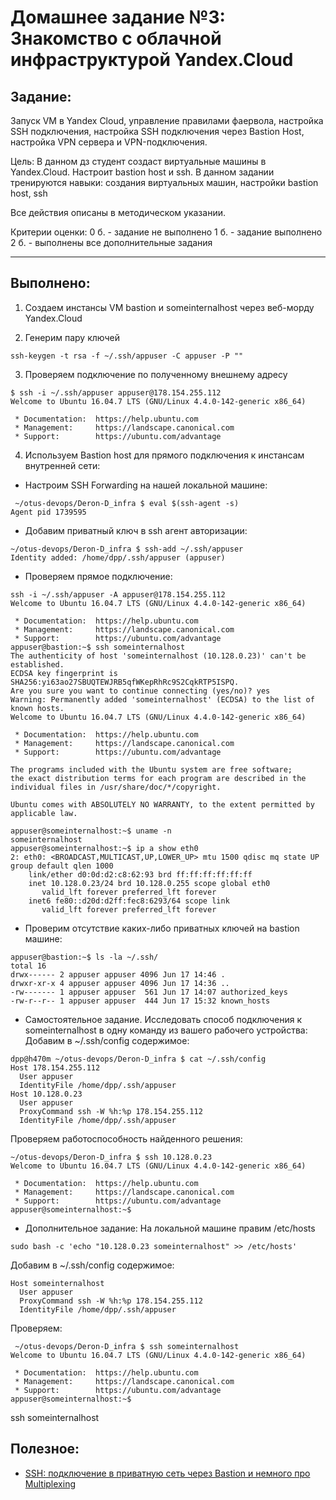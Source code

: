 # **Домашнее задание №3: Знакомство с облачной инфраструктурой Yandex.Cloud**

## **Задание:**
Запуск VM в Yandex Cloud, управление правилами фаервола, настройка SSH подключения, настройка SSH подключения через Bastion Host, настройка VPN сервера и VPN-подключения.

Цель:
В данном дз студент создаст виртуальные машины в Yandex.Cloud. Настроит bastion host и ssh. В данном задании тренируются навыки: создания виртуальных машин, настройки bastion host, ssh

Все действия описаны в методическом указании.

Критерии оценки:
0 б. - задание не выполнено 1 б. - задание выполнено 2 б. - выполнены все дополнительные задания

---

## **Выполнено:**
1. Создаем инстансы VM bastion и someinternalhost через веб-морду Yandex.Cloud

2. Генерим пару ключей
```
ssh-keygen -t rsa -f ~/.ssh/appuser -C appuser -P ""
```

3. Проверяем подключение по полученному внешнему адресу
```
$ ssh -i ~/.ssh/appuser appuser@178.154.255.112
Welcome to Ubuntu 16.04.7 LTS (GNU/Linux 4.4.0-142-generic x86_64)

 * Documentation:  https://help.ubuntu.com
 * Management:     https://landscape.canonical.com
 * Support:        https://ubuntu.com/advantage

```

4. Используем Bastion host для прямого подключения к инстансам внутренней сети:
- Настроим SSH Forwarding на нашей локальной машине:
```
 ~/otus-devops/Deron-D_infra $ eval $(ssh-agent -s)
Agent pid 1739595
```

- Добавим приватный ключ в ssh агент авторизации:
```
~/otus-devops/Deron-D_infra $ ssh-add ~/.ssh/appuser
Identity added: /home/dpp/.ssh/appuser (appuser)
```

- Проверяем прямое подключение:
```
ssh -i ~/.ssh/appuser -A appuser@178.154.255.112
Welcome to Ubuntu 16.04.7 LTS (GNU/Linux 4.4.0-142-generic x86_64)

 * Documentation:  https://help.ubuntu.com
 * Management:     https://landscape.canonical.com
 * Support:        https://ubuntu.com/advantage
appuser@bastion:~$ ssh someinternalhost
The authenticity of host 'someinternalhost (10.128.0.23)' can't be established.
ECDSA key fingerprint is SHA256:yi63ao27SBUQTEWJRB5qfWKepRhRc9S2CqkRTP5ISPQ.
Are you sure you want to continue connecting (yes/no)? yes
Warning: Permanently added 'someinternalhost' (ECDSA) to the list of known hosts.
Welcome to Ubuntu 16.04.7 LTS (GNU/Linux 4.4.0-142-generic x86_64)

 * Documentation:  https://help.ubuntu.com
 * Management:     https://landscape.canonical.com
 * Support:        https://ubuntu.com/advantage

The programs included with the Ubuntu system are free software;
the exact distribution terms for each program are described in the
individual files in /usr/share/doc/*/copyright.

Ubuntu comes with ABSOLUTELY NO WARRANTY, to the extent permitted by
applicable law.

appuser@someinternalhost:~$ uname -n
someinternalhost
appuser@someinternalhost:~$ ip a show eth0
2: eth0: <BROADCAST,MULTICAST,UP,LOWER_UP> mtu 1500 qdisc mq state UP group default qlen 1000
    link/ether d0:0d:d2:c8:62:93 brd ff:ff:ff:ff:ff:ff
    inet 10.128.0.23/24 brd 10.128.0.255 scope global eth0
       valid_lft forever preferred_lft forever
    inet6 fe80::d20d:d2ff:fec8:6293/64 scope link
       valid_lft forever preferred_lft forever

```

- Проверим отсутствие каких-либо приватных ключей на bastion машине:
```
appuser@bastion:~$ ls -la ~/.ssh/
total 16
drwx------ 2 appuser appuser 4096 Jun 17 14:46 .
drwxr-xr-x 4 appuser appuser 4096 Jun 17 14:36 ..
-rw------- 1 appuser appuser  561 Jun 17 14:07 authorized_keys
-rw-r--r-- 1 appuser appuser  444 Jun 17 15:32 known_hosts
```

- Самостоятельное задание. Исследовать способ подключения к someinternalhost в одну команду из вашего рабочего устройства:
Добавим в ~/.ssh/config содержимое:
```
dpp@h470m ~/otus-devops/Deron-D_infra $ cat ~/.ssh/config
Host 178.154.255.112
  User appuser
  IdentityFile /home/dpp/.ssh/appuser
Host 10.128.0.23
  User appuser
  ProxyCommand ssh -W %h:%p 178.154.255.112
  IdentityFile /home/dpp/.ssh/appuser
```
Проверяем работоспособность найденного решения:
```
~/otus-devops/Deron-D_infra $ ssh 10.128.0.23
Welcome to Ubuntu 16.04.7 LTS (GNU/Linux 4.4.0-142-generic x86_64)

 * Documentation:  https://help.ubuntu.com
 * Management:     https://landscape.canonical.com
 * Support:        https://ubuntu.com/advantage
appuser@someinternalhost:~$

```
- Дополнительное задание:
На локальной машине правим /etc/hosts
```
sudo bash -c 'echo "10.128.0.23 someinternalhost" >> /etc/hosts'
```

Добавим в ~/.ssh/config содержимое:
```
Host someinternalhost
  User appuser
  ProxyCommand ssh -W %h:%p 178.154.255.112
  IdentityFile /home/dpp/.ssh/appuser
```

Проверяем:
```
 ~/otus-devops/Deron-D_infra $ ssh someinternalhost
Welcome to Ubuntu 16.04.7 LTS (GNU/Linux 4.4.0-142-generic x86_64)

 * Documentation:  https://help.ubuntu.com
 * Management:     https://landscape.canonical.com
 * Support:        https://ubuntu.com/advantage
appuser@someinternalhost:~$

```

ssh someinternalhost

## **Полезное:**
- [SSH: подключение в приватную сеть через Bastion и немного про Multiplexing](https://rtfm.co.ua/ssh-podklyuchenie-v-privatnuyu-set-cherez-bastion-i-nemnogo-pro-multiplexing/)
